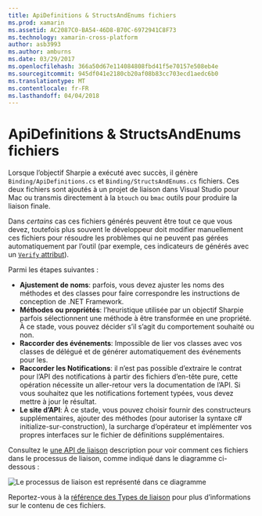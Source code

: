 ```yaml
---
title: ApiDefinitions & StructsAndEnums fichiers
ms.prod: xamarin
ms.assetid: AC2087C0-BA54-46D8-B70C-6972941C8F73
ms.technology: xamarin-cross-platform
author: asb3993
ms.author: amburns
ms.date: 03/29/2017
ms.openlocfilehash: 366a50d67e114084808fbd41f5e70157e508eb4e
ms.sourcegitcommit: 945df041e2180cb20af08b83cc703ecd1aedc6b0
ms.translationtype: MT
ms.contentlocale: fr-FR
ms.lasthandoff: 04/04/2018
---
```

# <a name="apidefinitions--structsandenums-files"></a>ApiDefinitions & StructsAndEnums fichiers

Lorsque l’objectif Sharpie a exécuté avec succès, il génère `Binding/ApiDefinitions.cs` et `Binding/StructsAndEnums.cs` fichiers.
Ces deux fichiers sont ajoutés à un projet de liaison dans Visual Studio pour Mac ou transmis directement à la `btouch` ou `bmac` outils pour produire la liaison finale.

Dans *certains* cas ces fichiers générés peuvent être tout ce que vous devez, toutefois plus souvent le développeur doit modifier manuellement ces fichiers pour résoudre les problèmes qui ne peuvent pas gérées automatiquement par l’outil (par exemple, ces indicateurs de générés avec un [ `Verify` attribut](~/cross-platform/macios/binding/objective-sharpie/platform/verify.md)).

Parmi les étapes suivantes :

- **Ajustement de noms**: parfois, vous devez ajuster les noms des méthodes et des classes pour faire correspondre les instructions de conception de .NET Framework.
- **Méthodes ou propriétés**: l’heuristique utilisée par un objectif Sharpie parfois sélectionnent une méthode à être transformée en une propriété. À ce stade, vous pouvez décider s’il s’agit du comportement souhaité ou non.
- **Raccorder des événements**: Impossible de lier vos classes avec vos classes de délégué et de générer automatiquement des événements pour les.
- **Raccorder les Notifications**: il n’est pas possible d’extraire le contrat pour l’API des notifications à partir des fichiers d’en-tête pure, cette opération nécessite un aller-retour vers la documentation de l’API. Si vous souhaitez que les notifications fortement typées, vous devez mettre à jour le résultat.
- **Le site d’API**: À ce stade, vous pouvez choisir fournir des constructeurs supplémentaires, ajouter des méthodes (pour autoriser la syntaxe c# initialize-sur-construction), la surcharge d’opérateur et implémenter vos propres interfaces sur le fichier de définitions supplémentaires.

Consultez le [une API de liaison](~/cross-platform/macios/binding/objective-c-libraries.md) description pour voir comment ces fichiers dans le processus de liaison, comme indiqué dans le diagramme ci-dessous :

![](apidefinitions-structsandenums-images/binding-flowchart.png "Le processus de liaison est représenté dans ce diagramme")

Reportez-vous à la [référence des Types de liaison](~/cross-platform/macios/binding/binding-types-reference.md) pour plus d’informations sur le contenu de ces fichiers.

